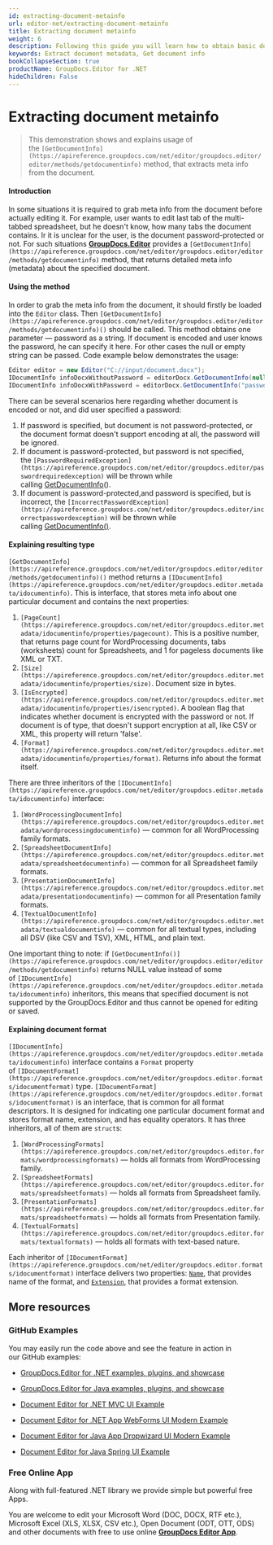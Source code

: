 ```yaml
---
id: extracting-document-metainfo
url: editor-net/extracting-document-metainfo
title: Extracting document metainfo
weight: 6
description: Following this guide you will learn how to obtain basic document metadata like pages count, size, file type before editing it with GroupDocs.Editor for .NET API.
keywords: Extract document metadata, Get document info
bookCollapseSection: true
productName: GroupDocs.Editor for .NET
hideChildren: False
---
```


# Extracting document metainfo

> This demonstration shows and explains usage of the `[GetDocumentInfo](https://apireference.groupdocs.com/net/editor/groupdocs.editor/editor/methods/getdocumentinfo)` method, that extracts meta info from the document.

#### Introduction

In some situations it is required to grab meta info from the document before actually editing it. For example, user wants to edit last tab of the multi-tabbed spreadsheet, but he doesn't know, how many tabs the document contains. Ir it is unclear for the user, is the document password-protected or not. For such situations [**GroupDocs.Editor**](https://products.groupdocs.com/editor/net) provides a `[GetDocumentInfo](https://apireference.groupdocs.com/net/editor/groupdocs.editor/editor/methods/getdocumentinfo)` method, that returns detailed meta info (metadata) about the specified document.

#### Using the method

In order to grab the meta info from the document, it should firstly be loaded into the `Editor` class. Then `[GetDocumentInfo](https://apireference.groupdocs.com/net/editor/groupdocs.editor/editor/methods/getdocumentinfo)()` should be called. This method obtains one parameter — password as a string. If document is encoded and user knows the password, he can specify it here. For other cases the null or empty string can be passed. Code example below demonstrates the usage:

```csharp
Editor editor = new Editor("C://input/document.docx");
IDocumentInfo infoDocxWithoutPassword = editorDocx.GetDocumentInfo(null);
IDocumentInfo infoDocxWithPassword = editorDocx.GetDocumentInfo("password"); 
```

There can be several scenarios here regarding whether document is encoded or not, and did user specified a password:

1.  If password is specified, but document is not password-protected, or the document format doesn't support encoding at all, the password will be ignored.
2.  If document is password-protected, but password is not specified, the `[PasswordRequiredException](https://apireference.groupdocs.com/net/editor/groupdocs.editor/passwordrequiredexception)` will be thrown while calling [GetDocumentInfo](https://apireference.groupdocs.com/net/editor/groupdocs.editor/editor/methods/getdocumentinfo)().
3.  If document is password-protected,and password is specified, but is incorrect, the `[IncorrectPasswordException](https://apireference.groupdocs.com/net/editor/groupdocs.editor/incorrectpasswordexception)` will be thrown while calling [GetDocumentInfo()](https://apireference.groupdocs.com/net/editor/groupdocs.editor/editor/methods/getdocumentinfo).

#### Explaining resulting type

`[GetDocumentInfo](https://apireference.groupdocs.com/net/editor/groupdocs.editor/editor/methods/getdocumentinfo)()` method returns a `[IDocumentInfo](https://apireference.groupdocs.com/net/editor/groupdocs.editor.metadata/idocumentinfo)`. This is interface, that stores meta info about one particular document and contains the next properties:

1.  `[PageCount](https://apireference.groupdocs.com/net/editor/groupdocs.editor.metadata/idocumentinfo/properties/pagecount)`. This is a positive number, that returns page count for WordProcessing documents, tabs (worksheets) count for Spreadsheets, and 1 for pageless documents like XML or TXT.
2.  `[Size](https://apireference.groupdocs.com/net/editor/groupdocs.editor.metadata/idocumentinfo/properties/size)`. Document size in bytes.
3.  `[IsEncrypted](https://apireference.groupdocs.com/net/editor/groupdocs.editor.metadata/idocumentinfo/properties/isencrypted)`. A boolean flag that indicates whether document is encrypted with the password or not. If document is of type, that doesn't support encryption at all, like CSV or XML, this property will return 'false'.
4.  `[Format](https://apireference.groupdocs.com/net/editor/groupdocs.editor.metadata/idocumentinfo/properties/format)`. Returns info about the format itself.

There are three inheritors of the `[IDocumentInfo](https://apireference.groupdocs.com/net/editor/groupdocs.editor.metadata/idocumentinfo)` interface:

1.  `[WordProcessingDocumentInfo](https://apireference.groupdocs.com/net/editor/groupdocs.editor.metadata/wordprocessingdocumentinfo)` — common for all WordProcessing family formats.
2.  `[SpreadsheetDocumentInfo](https://apireference.groupdocs.com/net/editor/groupdocs.editor.metadata/spreadsheetdocumentinfo)` — common for all Spreadsheet family formats.
3.  `[PresentationDocumentInfo](https://apireference.groupdocs.com/net/editor/groupdocs.editor.metadata/presentationdocumentinfo)` — common for all Presentation family formats.
4.  `[TextualDocumentInfo](https://apireference.groupdocs.com/net/editor/groupdocs.editor.metadata/textualdocumentinfo)` — common for all textual types, including all DSV (like CSV and TSV), XML, HTML, and plain text.

One important thing to note: if `[GetDocumentInfo()](https://apireference.groupdocs.com/net/editor/groupdocs.editor/editor/methods/getdocumentinfo)` returns NULL value instead of some of `[IDocumentInfo](https://apireference.groupdocs.com/net/editor/groupdocs.editor.metadata/idocumentinfo)` inheritors, this means that specified document is not supported by the GroupDocs.Editor and thus cannot be opened for editing or saved.

#### Explaining document format

`[IDocumentInfo](https://apireference.groupdocs.com/net/editor/groupdocs.editor.metadata/idocumentinfo)` interface contains a `Format` property of `[IDocumentFormat](https://apireference.groupdocs.com/net/editor/groupdocs.editor.formats/idocumentformat)` type. `[IDocumentFormat](https://apireference.groupdocs.com/net/editor/groupdocs.editor.formats/idocumentformat)` is an interface, that is common for all format descriptors. It is designed for indicating one particular document format and stores format name, extension, and has equality operators. It has three inheritors, all of them are `struct`s:

1.  `[WordProcessingFormats](https://apireference.groupdocs.com/net/editor/groupdocs.editor.formats/wordprocessingformats)` — holds all formats from WordProcessing family.
2.  `[SpreadsheetFormats](https://apireference.groupdocs.com/net/editor/groupdocs.editor.formats/spreadsheetformats)` — holds all formats from Spreadsheet family.
3.  `[PresentationFormats](https://apireference.groupdocs.com/net/editor/groupdocs.editor.formats/spreadsheetformats)` — holds all formats from Presentation family.
4.  `[TextualFormats](https://apireference.groupdocs.com/net/editor/groupdocs.editor.formats/textualformats)` — holds all formats with text-based nature.

Each inheritor of `[IDocumentFormat](https://apireference.groupdocs.com/net/editor/groupdocs.editor.formats/idocumentformat)` interface delivers two properties: [`Name`](https://apireference.groupdocs.com/net/editor/groupdocs.editor.formats/idocumentformat/properties/name), that provides name of the format, and [`Extension`](https://apireference.groupdocs.com/net/editor/groupdocs.editor.formats/idocumentformat/properties/extension), that provides a format extension.

## More resources

### GitHub Examples

You may easily run the code above and see the feature in action in our GitHub examples:

*   [GroupDocs.Editor for .NET examples, plugins, and showcase](https://github.com/groupdocs-editor/GroupDocs.Editor-for-.NET)
    
*   [GroupDocs.Editor for Java examples, plugins, and showcase](https://github.com/groupdocs-editor/GroupDocs.Editor-for-Java)
    
*   [Document Editor for .NET MVC UI Example](https://github.com/groupdocs-editor/GroupDocs.Editor-for-.NET-MVC)
    
*   [Document Editor for .NET App WebForms UI Modern Example](https://github.com/groupdocs-editor/GroupDocs.Editor-for-.NET-WebForms)
    
*   [Document Editor for Java App Dropwizard UI Modern Example](https://github.com/groupdocs-editor/GroupDocs.Editor-for-Java-Dropwizard)
    
*   [Document Editor for Java Spring UI Example](https://github.com/groupdocs-editor/GroupDocs.Editor-for-Java-Spring)
    

### Free Online App

Along with full-featured .NET library we provide simple but powerful free Apps.

You are welcome to edit your Microsoft Word (DOC, DOCX, RTF etc.), Microsoft Excel (XLS, XLSX, CSV etc.), Open Document (ODT, OTT, ODS) and other documents with free to use online **[GroupDocs Editor App](https://products.groupdocs.app/editor)**.
